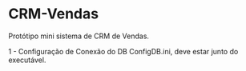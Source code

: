 # CRM-Vendas
 Protótipo mini sistema de CRM de Vendas.



1 - Configuração de Conexão do DB ConfigDB.ini, deve estar junto do executável.
